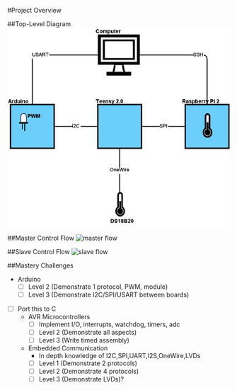 #Project Overview

##Top-Level Diagram
![top level](./top-level.png)

##Master Control Flow
![master flow](./master-flow.png)

##Slave Control Flow
![slave flow](./master-flow.png)

##Mastery Challenges
  - Arduino
    - [ ] Level 2 (Demonstrate 1 protocol, PWM, module)
    - [ ] Level 3 (Demonstrate I2C/SPI/USART between boards)
  - [ ] Port this to C
    - AVR Microcontrollers
      - [ ] Implement I/O, interrupts, watchdog, timers, adc
      - [ ] Level 2 (Demonstrate all aspects)
      - [ ] Level 3 (Write timed assembly)
    - Embedded Communication
      - In depth knowledge of I2C,SPI,UART,I2S,OneWire,LVDs
      - [ ] Level 1 (Demonstrate 2 protocols)
      - [ ] Level 2 (Demonstrate 4 protocols)
      - [ ] Level 3 (Demonstrate LVDs)?
